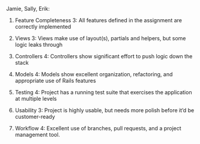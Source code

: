 Jamie, Sally, Erik:
1. Feature Completeness
3: All features defined in the assignment are correctly implemented

2. Views
3: Views make use of layout(s), partials and helpers, but some logic leaks through

3. Controllers
4: Controllers show significant effort to push logic down the stack

4. Models
4: Models show excellent organization, refactoring, and appropriate use of Rails features

5. Testing
4: Project has a running test suite that exercises the application at multiple levels

6. Usability
3: Project is highly usable, but needs more polish before it’d be customer-ready

7. Workflow
4: Excellent use of branches, pull requests, and a project management tool.
